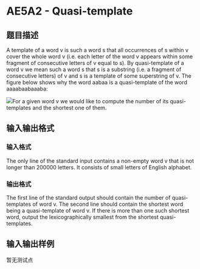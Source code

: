 # AE5A2 - Quasi-template

## 题目描述

A template of a word v is such a word s that all occurrences of s within v cover the whole word v (i.e. each letter of the word v appears within some fragment of consecutive letters of v equal to s). By quasi-template of a word v we mean such a word s that s is a substring (i.e. a fragment of consecutive letters) of v and s is a template of some superstring of v. The figure below shows why the word aabaa is a quasi-template of the word aaaabaabaaaba:

![](https://cdn.luogu.com.cn/upload/vjudge_pic/SP4311/1cd1ac05b16bf5a95618d4f3edd95d5cef2a2d11.png)For a given word v we would like to compute the number of its quasi-templates and the shortest one of them.

## 输入输出格式

### 输入格式

The only line of the standard input contains a non-empty word v that is not longer than 200000 letters. It consists of small letters of English alphabet.

### 输出格式

The first line of the standard output should contain the number of quasi-templates of word v. The second line should contain the shortest word being a quasi-template of word v. If there is more than one such shortest word, output the lexicographically smallest from the shortest quasi-templates.

## 输入输出样例

暂无测试点

